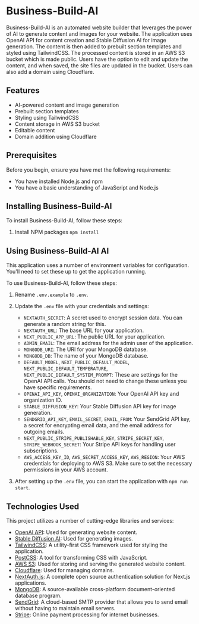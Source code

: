 # Business-Build-AI 

Business-Build-AI is an automated website builder that leverages the power of AI to generate content and images for your website. The application uses OpenAI API for content creation and Stable Diffusion AI for image generation. The content is then added to prebuilt section templates and styled using TailwindCSS. The processed content is stored in an AWS S3 bucket which is made public. Users have the option to edit and update the content, and when saved, the site files are updated in the bucket. Users can also add a domain using Cloudflare.

## Features

- AI-powered content and image generation
- Prebuilt section templates
- Styling using TailwindCSS
- Content storage in AWS S3 bucket
- Editable content
- Domain addition using Cloudflare

## Prerequisites

Before you begin, ensure you have met the following requirements:

- You have installed Node.js and npm
- You have a basic understanding of JavaScript and Node.js

## Installing Business-Build-AI 

To install Business-Build-AI, follow these steps:

1. Install NPM packages
```npm install```


## Using Business-Build-AI AI

This application uses a number of environment variables for configuration. You'll need to set these up to get the application running.

To use Business-Build-AI, follow these steps:

1. Rename `.env.example` to `.env`.

2. Update the `.env` file with your credentials and settings:

   - `NEXTAUTH_SECRET`: A secret used to encrypt session data. You can generate a random string for this.
   - `NEXTAUTH_URL`: The base URL for your application.
   - `NEXT_PUBLIC_APP_URL`: The public URL for your application.
   - `ADMIN_EMAIL`: The email address for the admin user of the application.
   - `MONGODB_URI`: The URI for your MongoDB database.
   - `MONGODB_DB`: The name of your MongoDB database.
   - `DEFAULT_MODEL`, `NEXT_PUBLIC_DEFAULT_MODEL`, `NEXT_PUBLIC_DEFAULT_TEMPERATURE`, `NEXT_PUBLIC_DEFAULT_SYSTEM_PROMPT`: These are settings for the OpenAI API calls. You should not need to change these unless you have specific requirements.
   - `OPENAI_API_KEY`, `OPENAI_ORGANIZATION`: Your OpenAI API key and organization ID.
   - `STABLE_DIFFUSION_KEY`: Your Stable Diffusion API key for image generation.
   - `SENDGRID_API_KEY`, `EMAIL_SECRET`, `EMAIL_FROM`: Your SendGrid API key, a secret for encrypting email data, and the email address for outgoing emails.
   - `NEXT_PUBLIC_STRIPE_PUBLISHABLE_KEY`, `STRIPE_SECRET_KEY`, `STRIPE_WEBHOOK_SECRET`: Your Stripe API keys for handling user subscriptions.
   - `AWS_ACCESS_KEY_ID`, `AWS_SECRET_ACCESS_KEY`, `AWS_REGION`: Your AWS credentials for deploying to AWS S3. Make sure to set the necessary permissions in your AWS account.

3. After setting up the `.env` file, you can start the application with `npm run start`.

## Technologies Used

This project utilizes a number of cutting-edge libraries and services:

- [OpenAI API](https://openai.com/): Used for generating website content.
- [Stable Diffusion AI](https://stablediffusion.ai/): Used for generating images.
- [TailwindCSS](https://tailwindcss.com/): A utility-first CSS framework used for styling the application.
- [PostCSS](https://postcss.org/): A tool for transforming CSS with JavaScript.
- [AWS S3](https://aws.amazon.com/s3/): Used for storing and serving the generated website content.
- [Cloudflare](https://www.cloudflare.com/): Used for managing domains.
- [NextAuth.js](https://next-auth.js.org/): A complete open source authentication solution for Next.js applications.
- [MongoDB](https://www.mongodb.com/): A source-available cross-platform document-oriented database program.
- [SendGrid](https://sendgrid.com/): A cloud-based SMTP provider that allows you to send email without having to maintain email servers.
- [Stripe](https://stripe.com/): Online payment processing for internet businesses.

